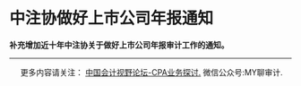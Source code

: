 ﻿中注协做好上市公司年报通知
=============

  

**补充增加近十年中注协关于做好上市公司年报审计工作的通知。**

* * *

     更多内容请关注： [中国会计视野论坛-CPA业务探讨.](https://bbs.esnai.com/thread-5354530-1-3.html) 微信公众号:MY聊审计.